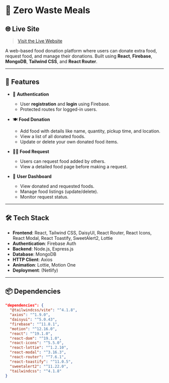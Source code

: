 # 🍱 Zero Waste Meals

## 🌐 Live Site

> [Visit the Live Website](https://your-live-link.com)

A web-based food donation platform where users can donate extra food, request food, and manage their donations. Built using **React**, **Firebase**, **MongoDB**, **Tailwind CSS**, and **React Router**.

---

## 🚀 Features

- 🔐 **Authentication**
  - User **registration** and **login** using Firebase.
  - Protected routes for logged-in users.

- 🍽️ **Food Donation**
  - Add food with details like name, quantity, pickup time, and location.
  - View a list of all donated foods.
  - Update or delete your own donated food items.

- 🙋‍♂️ **Food Request**
  - Users can request food added by others.
  - View a detailed food page before making a request.

- 👤 **User Dashboard**
  - View donated and requested foods.
  - Manage food listings (update/delete).
  - Monitor request status.

---

## 🛠️ Tech Stack

- **Frontend**: React, Tailwind CSS, DaisyUI, React Router, React Icons, React Modal, React Toastify, SweetAlert2, Lottie
- **Authentication**: Firebase Auth
- **Backend**: Node.js, Express.js
- **Database**: MongoDB
- **HTTP Client**: Axios
- **Animation**: Lottie, Motion One
- **Deployment**: (Netlify)

---

## 📦 Dependencies

```json
"dependencies": {
  "@tailwindcss/vite": "^4.1.8",
  "axios": "^1.9.0",
  "daisyui": "^5.0.43",
  "firebase": "^11.8.1",
  "motion": "^12.16.0",
  "react": "^19.1.0",
  "react-dom": "^19.1.0",
  "react-icons": "^5.5.0",
  "react-lottie": "^1.2.10",
  "react-modal": "^3.16.3",
  "react-router": "^7.6.1",
  "react-toastify": "^11.0.5",
  "sweetalert2": "^11.22.0",
  "tailwindcss": "^4.1.8"
}
